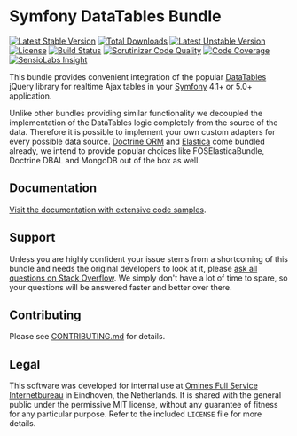 # Symfony DataTables Bundle
[![Latest Stable Version](https://poser.pugx.org/omines/datatables-bundle/version)](https://packagist.org/packages/omines/datatables-bundle)
[![Total Downloads](https://poser.pugx.org/omines/datatables-bundle/downloads)](https://packagist.org/packages/omines/datatables-bundle)
[![Latest Unstable Version](https://poser.pugx.org/omines/datatables-bundle/v/unstable)](//packagist.org/packages/omines/datatables-bundle)
[![License](https://poser.pugx.org/omines/datatables-bundle/license)](https://packagist.org/packages/omines/datatables-bundle)
[![Build Status](https://travis-ci.org/omines/datatables-bundle.svg?branch=master)](https://travis-ci.org/omines/datatables-bundle)
[![Scrutinizer Code Quality](https://scrutinizer-ci.com/g/omines/datatables-bundle/badges/quality-score.png?b=master)](https://scrutinizer-ci.com/g/omines/datatables-bundle/?branch=master)
[![Code Coverage](https://scrutinizer-ci.com/g/omines/datatables-bundle/badges/coverage.png?b=master)](https://scrutinizer-ci.com/g/omines/datatables-bundle/?branch=master)
[![SensioLabs Insight](https://img.shields.io/sensiolabs/i/05d79ba2-cba4-4201-a17a-2868c51f9c6c.svg)](https://insight.sensiolabs.com/projects/05d79ba2-cba4-4201-a17a-2868c51f9c6c)

This bundle provides convenient integration of the popular [DataTables](https://datatables.net/) jQuery library
for realtime Ajax tables in your [Symfony](https://symfony.com/) 4.1+ or 5.0+ application.

Unlike other bundles providing similar functionality we decoupled the implementation of the DataTables logic
completely from the source of the data. Therefore it is possible to implement your own custom adapters for
every possible data source. [Doctrine ORM](https://github.com/doctrine/DoctrineBundle) and [Elastica](https://github.com/ruflin/Elastica) come bundled already, we intend to provide popular
choices like FOSElasticaBundle, Doctrine DBAL and MongoDB out of the box as well. 

## Documentation

[Visit the documentation with extensive code samples](https://omines.github.io/datatables-bundle/).

## Support

Unless you are highly confident your issue stems from a shortcoming of this bundle and needs the original developers
to look at it, please [ask all questions on Stack Overflow](https://stackoverflow.com/search?q=datatables+omines). We
simply don't have a lot of time to spare, so your questions will be answered faster and better over there.

## Contributing

Please see [CONTRIBUTING.md](https://github.com/omines/datatables-bundle/blob/master/CONTRIBUTING.md) for details.

## Legal

This software was developed for internal use at [Omines Full Service Internetbureau](https://www.omines.nl/)
in Eindhoven, the Netherlands. It is shared with the general public under the permissive MIT license, without
any guarantee of fitness for any particular purpose. Refer to the included `LICENSE` file for more details.
